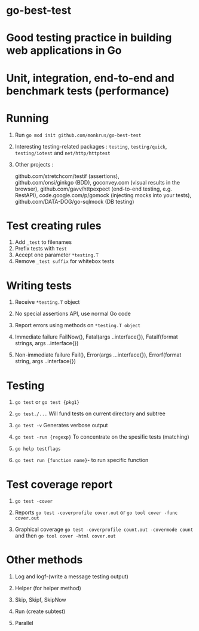 # go-best-test
# Good testing practice in building web applications in Go
# Unit, integration, end-to-end and benchmark tests (performance) 

# Running

1. Run `go mod init github.com/monkrus/go-best-test`

2. Interesting testing-related packages : `testing`, `testing/quick`, `testing/iotest` and `net/http/httptest `

3. Other projects :

   github.com/stretchcom/testif (assertions),  
   github.com/onsi/ginkgo (BDD), 
   goconvey.com (visual results in the browser),
   github.com/gavv/httpexpect (end-to-end testing, e.g. RestAPI), 
   code.google.com/p/gomock (injecting mocks into your tests), 
   github.com/DATA-DOG/go-sqlmock (DB testing)

# Test creating rules

1. Add `_test` to filenames
2. Prefix tests with `Test`
3. Accept one parameter `*testing.T` 
4. Remove `_test suffix` for whitebox tests

# Writing tests

1. Receive `*testing.T` object

2. No special assertions API, use normal Go code

3. Report errors using methods on `*testing.T object`

4. Immediate failure 
   FailNow(), 
   Fatal(args ..interface{}),
   Fatalf(format strings, args ..interface{})

5. Non-immediate failure
   Fail(),
   Error(args ...interface{}),
   Errorf(format string, args ..interface{})

# Testing

1. `go test` or `go test {pkg1}`

2. `go test./...` Will fund tests on current directory and subtree

3. `go test -v` Generates verbose output

4. `go test -run {regexp}` To concentrate on the spesific tests (matching)

5. `go help testflags` 

6. `go test run {function name}`- to run specific function

# Test coverage report

1. `go test -cover`

2. Reports `go test -coverprofile cover.out` or `go tool cover -func cover.out`

3. Graphical coverage `go test -coverprofile count.out -covermode count` and then `go tool cover -html cover.out`

# Other methods

1. Log and logf-(write a message testing output)

2. Helper (for helper method)

3. Skip, Skipf, SkipNow

4. Run (create subtest)

5. Parallel









